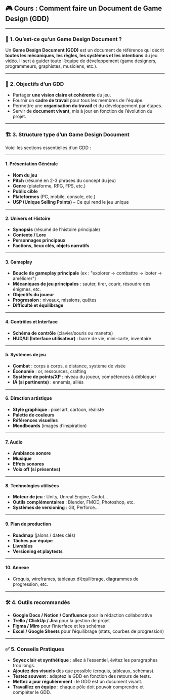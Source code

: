 ## 🎮 **Cours : Comment faire un Document de Game Design (GDD)**

---

### 🧩 **1. Qu’est-ce qu’un Game Design Document ?**

Un **Game Design Document (GDD)** est un document de référence qui décrit **toutes les mécaniques, les règles, les systèmes et les intentions** du jeu vidéo. Il sert à guider toute l’équipe de développement (game designers, programmeurs, graphistes, musiciens, etc.).

---

### 📑 **2. Objectifs d’un GDD**

* Partager **une vision claire et cohérente** du jeu.
* Fournir un **cadre de travail** pour tous les membres de l'équipe.
* Permettre une **organisation du travail** et du développement par étapes.
* Servir de **document vivant**, mis à jour en fonction de l’évolution du projet.

---

### 🏗️ **3. Structure type d’un Game Design Document**

Voici les sections essentielles d’un GDD :

---

#### **1. Présentation Générale**

* **Nom du jeu**
* **Pitch** (résumé en 2-3 phrases du concept du jeu)
* **Genre** (plateforme, RPG, FPS, etc.)
* **Public cible**
* **Plateformes** (PC, mobile, console, etc.)
* **USP (Unique Selling Points)** – Ce qui rend le jeu unique

---

#### **2. Univers et Histoire**

* **Synopsis** (résumé de l’histoire principale)
* **Contexte / Lore**
* **Personnages principaux**
* **Factions, lieux clés, objets narratifs**

---

#### **3. Gameplay**

* **Boucle de gameplay principale** (ex : "explorer → combattre → looter → améliorer")
* **Mécaniques de jeu principales** : sauter, tirer, courir, résoudre des énigmes, etc.
* **Objectifs du joueur**
* **Progression** : niveaux, missions, quêtes
* **Difficulté et équilibrage**

---

#### **4. Contrôles et Interface**

* **Schéma de contrôle** (clavier/souris ou manette)
* **HUD/UI (Interface utilisateur)** : barre de vie, mini-carte, inventaire

---

#### **5. Systèmes de jeu**

* **Combat** : corps à corps, à distance, système de visée
* **Économie** : or, ressources, crafting
* **Système de points/XP** : niveau du joueur, compétences à débloquer
* **IA (si pertinente)** : ennemis, alliés

---

#### **6. Direction artistique**

* **Style graphique** : pixel art, cartoon, réaliste
* **Palette de couleurs**
* **Références visuelles**
* **Moodboards** (images d’inspiration)

---

#### **7. Audio**

* **Ambiance sonore**
* **Musique**
* **Effets sonores**
* **Voix off (si présentes)**

---

#### **8. Technologies utilisées**

* **Moteur de jeu** : Unity, Unreal Engine, Godot…
* **Outils complémentaires** : Blender, FMOD, Photoshop, etc.
* **Systèmes de versioning** : Git, Perforce…

---

#### **9. Plan de production**

* **Roadmap** (jalons / dates clés)
* **Tâches par équipe**
* **Livrables**
* **Versioning et playtests**

---

#### **10. Annexe**

* Croquis, wireframes, tableaux d’équilibrage, diagrammes de progression, etc.

---

### 🛠️ **4. Outils recommandés**

* **Google Docs / Notion / Confluence** pour la rédaction collaborative
* **Trello / ClickUp / Jira** pour la gestion de projet
* **Figma / Miro** pour l’interface et les schémas
* **Excel / Google Sheets** pour l’équilibrage (stats, courbes de progression)

---

### ✅ **5. Conseils Pratiques**

* **Soyez clair et synthétique** : allez à l’essentiel, évitez les paragraphes trop longs.
* **Ajoutez des visuels** dès que possible (croquis, tableaux, schémas).
* **Testez souvent** : adaptez le GDD en fonction des retours de tests.
* **Mettez à jour régulièrement** : le GDD est un document vivant.
* **Travaillez en équipe** : chaque pôle doit pouvoir comprendre et compléter le GDD.

